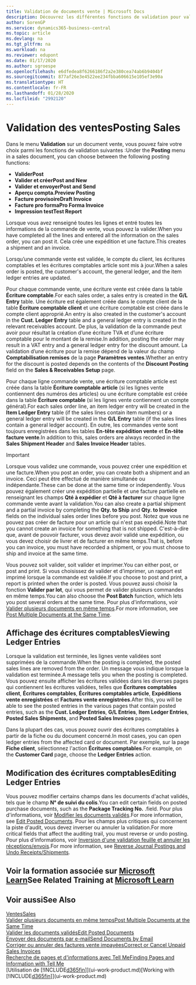 ```yaml
---
title: Validation de documents vente | Microsoft Docs
description: Découvrez les différentes fonctions de validation pour valider les documents vente et comment mettre à jour les documents validés.
author: SorenGP
ms.service: dynamics365-business-central
ms.topic: article
ms.devlang: na
ms.tgt_pltfrm: na
ms.workload: na
ms.reviewer: edupont
ms.date: 01/17/2020
ms.author: sgroespe
ms.openlocfilehash: e6dfedea8f6266186f2a2e380cea74ab6b9404bf
ms.sourcegitcommit: 877af26e3e4522ee234fbba606615e105ef3e90a
ms.translationtype: HT
ms.contentlocale: fr-FR
ms.lasthandoff: 01/28/2020
ms.locfileid: "2992120"
---
```

# <a name="posting-sales"></a><span data-ttu-id="b8120-103">Validation des ventes</span><span class="sxs-lookup"><span data-stu-id="b8120-103">Posting Sales</span></span>
<span data-ttu-id="b8120-104">Dans le menu **Validation** sur un document vente, vous pouvez faire votre choix parmi les fonctions de validation suivantes :</span><span class="sxs-lookup"><span data-stu-id="b8120-104">Under the **Posting** menu in a sales document, you can choose between the following posting functions:</span></span>

* <span data-ttu-id="b8120-105">**Valider**</span><span class="sxs-lookup"><span data-stu-id="b8120-105">**Post**</span></span>
* <span data-ttu-id="b8120-106">**Valider et créer**</span><span class="sxs-lookup"><span data-stu-id="b8120-106">**Post and New**</span></span>
* <span data-ttu-id="b8120-107">**Valider et envoyer**</span><span class="sxs-lookup"><span data-stu-id="b8120-107">**Post and Send**</span></span>
* <span data-ttu-id="b8120-108">**Aperçu compta.**</span><span class="sxs-lookup"><span data-stu-id="b8120-108">**Preview Posting**</span></span>
* <span data-ttu-id="b8120-109">**Facture provisoire**</span><span class="sxs-lookup"><span data-stu-id="b8120-109">**Draft Invoice**</span></span>
* <span data-ttu-id="b8120-110">**Facture pro forma**</span><span class="sxs-lookup"><span data-stu-id="b8120-110">**Pro Forma Invoice**</span></span>
* <span data-ttu-id="b8120-111">**Impression test**</span><span class="sxs-lookup"><span data-stu-id="b8120-111">**Test Report**</span></span>

<span data-ttu-id="b8120-112">Lorsque vous avez renseigné toutes les lignes et entré toutes les informations de la commande de vente, vous pouvez la valider.</span><span class="sxs-lookup"><span data-stu-id="b8120-112">When you have completed all the lines and entered all the information on the sales order, you can post it.</span></span> <span data-ttu-id="b8120-113">Cela crée une expédition et une facture.</span><span class="sxs-lookup"><span data-stu-id="b8120-113">This creates a shipment and an invoice.</span></span>

<span data-ttu-id="b8120-114">Lorsqu’une commande vente est validée, le compte du client, les écritures comptables et les écritures comptables article sont mis à jour.</span><span class="sxs-lookup"><span data-stu-id="b8120-114">When a sales order is posted, the customer's account, the general ledger, and the item ledger entries are updated.</span></span>

<span data-ttu-id="b8120-115">Pour chaque commande vente, une écriture vente est créée dans la table **Écriture comptable**.</span><span class="sxs-lookup"><span data-stu-id="b8120-115">For each sales order, a sales entry is created in the **G/L Entry** table.</span></span> <span data-ttu-id="b8120-116">Une écriture est également créée dans le compte client de la table **Écriture comptable client** et une écriture comptable est créée dans le compte client approprié.</span><span class="sxs-lookup"><span data-stu-id="b8120-116">An entry is also created in the customer's account in the **Cust. Ledger Entry** table and a general ledger entry is created in the relevant receivables account.</span></span> <span data-ttu-id="b8120-117">De plus, la validation de la commande peut avoir pour résultat la création d’une écriture TVA et d’une écriture comptable pour le montant de la remise.</span><span class="sxs-lookup"><span data-stu-id="b8120-117">In addition, posting the order may result in a VAT entry and a general ledger entry for the discount amount.</span></span> <span data-ttu-id="b8120-118">La validation d’une écriture pour la remise dépend de la valeur du champ **Comptabilisation remises** de la page **Paramètres ventes**.</span><span class="sxs-lookup"><span data-stu-id="b8120-118">Whether an entry for the discount is posted depends on the contents of the **Discount Posting** field on the **Sales & Receivables Setup** page.</span></span>

<span data-ttu-id="b8120-119">Pour chaque ligne commande vente, une écriture comptable article est créée dans la table **Écriture comptable article** (si les lignes vente contiennent des numéros des articles) ou une écriture comptable est créée dans la table **Écriture comptable** (si les lignes vente contiennent un compte général).</span><span class="sxs-lookup"><span data-stu-id="b8120-119">For each sales order line, an item ledger entry will be created in the **Item Ledger Entry** table (if the sales lines contain item numbers) or a general ledger entry will be created in the **G/L Entry** table (if the sales lines contain a general ledger account).</span></span> <span data-ttu-id="b8120-120">En outre, les commandes vente sont toujours enregistrées dans les tables **En-tête expédition vente** et **En-tête facture vente**.</span><span class="sxs-lookup"><span data-stu-id="b8120-120">In addition to this, sales orders are always recorded in the **Sales Shipment Header** and **Sales Invoice Header** tables.</span></span>

> [!IMPORTANT]  
>   <span data-ttu-id="b8120-121">Lorsque vous validez une commande, vous pouvez créer une expédition et une facture.</span><span class="sxs-lookup"><span data-stu-id="b8120-121">When you post an order, you can create both a shipment and an invoice.</span></span> <span data-ttu-id="b8120-122">Ceci peut être effectué de manière simultanée ou indépendante.</span><span class="sxs-lookup"><span data-stu-id="b8120-122">These can be done at the same time or independently.</span></span> <span data-ttu-id="b8120-123">Vous pouvez également créer une expédition partielle et une facture partielle en renseignant les champs **Qté à expédier** et **Qté à facturer** sur chaque ligne commande vente avant la validation.</span><span class="sxs-lookup"><span data-stu-id="b8120-123">You can also create a partial shipment and a partial invoice by completing the **Qty. to Ship** and **Qty. to Invoice** fields on the individual sales order lines before you post.</span></span> <span data-ttu-id="b8120-124">Notez que vous ne pouvez pas créer de facture pour un article qui n'est pas expédié.</span><span class="sxs-lookup"><span data-stu-id="b8120-124">Note that you cannot create an invoice for something that is not shipped.</span></span> <span data-ttu-id="b8120-125">C'est-à-dire que, avant de pouvoir facturer, vous devez avoir validé une expédition, ou vous devez choisir de livrer et de facturer en même temps.</span><span class="sxs-lookup"><span data-stu-id="b8120-125">That is, before you can invoice, you must have recorded a shipment, or you must choose to ship and invoice at the same time.</span></span>

<span data-ttu-id="b8120-126">Vous pouvez soit valider, soit valider et imprimer.</span><span class="sxs-lookup"><span data-stu-id="b8120-126">You can either post, or post and print.</span></span> <span data-ttu-id="b8120-127">Si vous choisissez de valider et d’imprimer, un rapport est imprimé lorsque la commande est validée.</span><span class="sxs-lookup"><span data-stu-id="b8120-127">If you choose to post and print, a report is printed when the order is posted.</span></span> <span data-ttu-id="b8120-128">Vous pouvez aussi choisir la fonction **Valider par lot**, qui vous permet de valider plusieurs commandes en même temps.</span><span class="sxs-lookup"><span data-stu-id="b8120-128">You can also choose the **Post Batch** function, which lets you post several orders at the same time.</span></span> <span data-ttu-id="b8120-129">Pour plus d'informations, voir [Valider plusieurs documents en même temps](ui-batch-posting.md).</span><span class="sxs-lookup"><span data-stu-id="b8120-129">For more information, see [Post Multiple Documents at the Same Time](ui-batch-posting.md).</span></span>

## <a name="viewing-ledger-entries"></a><span data-ttu-id="b8120-130">Affichage des écritures comptables</span><span class="sxs-lookup"><span data-stu-id="b8120-130">Viewing Ledger Entries</span></span>
<span data-ttu-id="b8120-131">Lorsque la validation est terminée, les lignes vente validées sont supprimées de la commande.</span><span class="sxs-lookup"><span data-stu-id="b8120-131">When the posting is completed, the posted sales lines are removed from the order.</span></span> <span data-ttu-id="b8120-132">Un message vous indique lorsque la validation est terminée.</span><span class="sxs-lookup"><span data-stu-id="b8120-132">A message tells you when the posting is completed.</span></span> <span data-ttu-id="b8120-133">Vous pouvez ensuite afficher les écritures validées dans les diverses pages qui contiennent les écritures validées, telles que **Écritures comptables client**, **Écritures comptables**, **Écritures comptables article**, **Expéditions vente enregistrées** et **Factures vente enregistrées**.</span><span class="sxs-lookup"><span data-stu-id="b8120-133">After this, you will be able to see the posted entries in the various pages that contain posted entries, such as the **Cust. Ledger Entries**, **G/L Entries**, **Item Ledger Entries**, **Posted Sales Shipments**, and **Posted Sales Invoices** pages.</span></span>  

<span data-ttu-id="b8120-134">Dans la plupart des cas, vous pouvez ouvrir des écritures comptables à partir de la fiche ou du document concerné.</span><span class="sxs-lookup"><span data-stu-id="b8120-134">In most cases, you can open ledger entries from the affected card or document.</span></span> <span data-ttu-id="b8120-135">Par exemple, sur la page **Fiche client**, sélectionnez l'action **Écritures comptables**.</span><span class="sxs-lookup"><span data-stu-id="b8120-135">For example, on the **Customer Card** page, choose the **Ledger Entries** action.</span></span>

## <a name="editing-ledger-entries"></a><span data-ttu-id="b8120-136">Modification des écritures comptables</span><span class="sxs-lookup"><span data-stu-id="b8120-136">Editing Ledger Entries</span></span>
<span data-ttu-id="b8120-137">Vous pouvez modifier certains champs dans les documents d'achat validés, tels que le champ **N° de suivi du colis**.</span><span class="sxs-lookup"><span data-stu-id="b8120-137">You can edit certain fields on posted purchase documents, such as the **Package Tracking No.**</span></span> <span data-ttu-id="b8120-138">.</span><span class="sxs-lookup"><span data-stu-id="b8120-138">field.</span></span> <span data-ttu-id="b8120-139">Pour plus d'informations, voir [Modifier les documents validés](across-edit-posted-document.md).</span><span class="sxs-lookup"><span data-stu-id="b8120-139">For more information, see [Edit Posted Documents](across-edit-posted-document.md).</span></span> <span data-ttu-id="b8120-140">Pour les champs plus critiques qui concernent la piste d'audit, vous devez inverser ou annuler la validation.</span><span class="sxs-lookup"><span data-stu-id="b8120-140">For more critical fields that affect the auditing trail, you must reverse or undo posting.</span></span> <span data-ttu-id="b8120-141">Pour plus d'informations, voir [Inversion d'une validation feuille et annuler les réceptions/envois](finance-how-reverse-journal-posting.md).</span><span class="sxs-lookup"><span data-stu-id="b8120-141">For more information, see [Reverse Journal Postings and Undo Receipts/Shipments](finance-how-reverse-journal-posting.md).</span></span>

## <a name="see-related-training-at-microsoft-learnlearnmodulesship-invoice-items-dynamics-365-business-centralindex"></a><span data-ttu-id="b8120-142">Voir la formation associée sur [Microsoft Learn](/learn/modules/ship-invoice-items-dynamics-365-business-central/index)</span><span class="sxs-lookup"><span data-stu-id="b8120-142">See Related Training at [Microsoft Learn](/learn/modules/ship-invoice-items-dynamics-365-business-central/index)</span></span>

## <a name="see-also"></a><span data-ttu-id="b8120-143">Voir aussi</span><span class="sxs-lookup"><span data-stu-id="b8120-143">See Also</span></span>
[<span data-ttu-id="b8120-144">Ventes</span><span class="sxs-lookup"><span data-stu-id="b8120-144">Sales</span></span>](sales-manage-sales.md)  
[<span data-ttu-id="b8120-145">Valider plusieurs documents en même temps</span><span class="sxs-lookup"><span data-stu-id="b8120-145">Post Multiple Documents at the Same Time</span></span>](ui-batch-posting.md)  
[<span data-ttu-id="b8120-146">Valider les documents validés</span><span class="sxs-lookup"><span data-stu-id="b8120-146">Edit Posted Documents</span></span>](across-edit-posted-document.md)  
[<span data-ttu-id="b8120-147">Envoyer des documents par e-mail</span><span class="sxs-lookup"><span data-stu-id="b8120-147">Send Documents by Email</span></span>](ui-how-send-documents-email.md)  
[<span data-ttu-id="b8120-148">Corriger ou annuler des factures vente impayées</span><span class="sxs-lookup"><span data-stu-id="b8120-148">Correct or Cancel Unpaid Sales Invoices</span></span>](sales-how-correct-cancel-sales-invoice.md)  
[<span data-ttu-id="b8120-149">Recherche de pages et d'informations avec Tell Me</span><span class="sxs-lookup"><span data-stu-id="b8120-149">Finding Pages and Information with Tell Me</span></span>](ui-search.md)  
<span data-ttu-id="b8120-150">[Utilisation de [!INCLUDE[d365fin](includes/d365fin_md.md)]](ui-work-product.md)</span><span class="sxs-lookup"><span data-stu-id="b8120-150">[Working with [!INCLUDE[d365fin](includes/d365fin_md.md)]](ui-work-product.md)</span></span>
